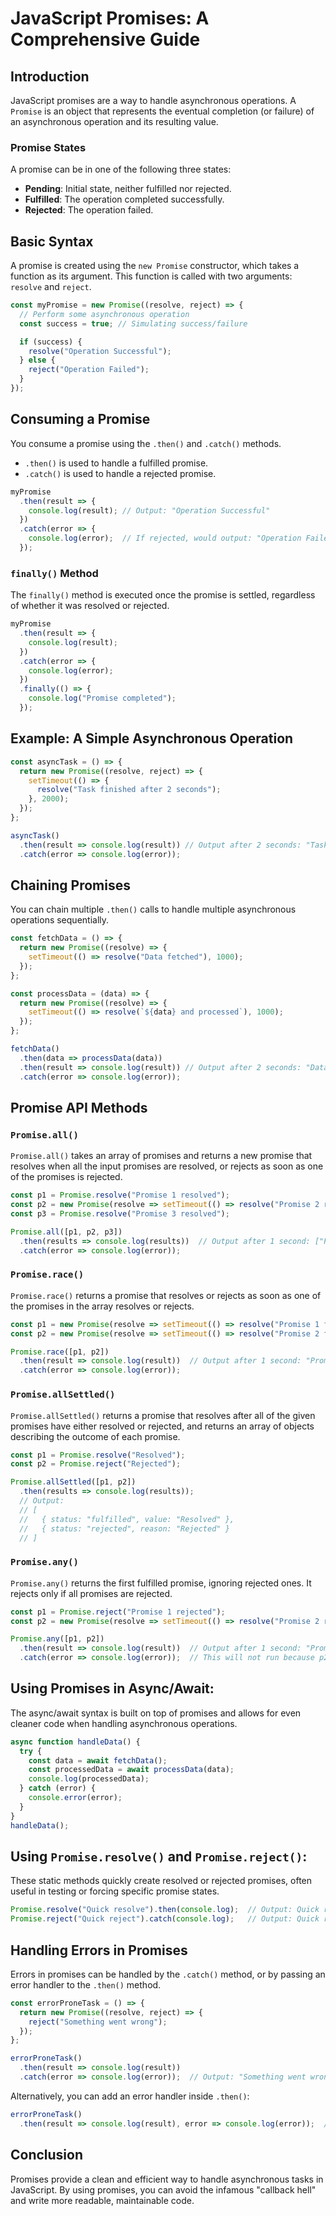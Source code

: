 # JavaScript Promises: A Comprehensive Guide

## Introduction
JavaScript promises are a way to handle asynchronous operations. A `Promise` is an object that represents the eventual completion (or failure) of an asynchronous operation and its resulting value.

### Promise States
A promise can be in one of the following three states:
- **Pending**: Initial state, neither fulfilled nor rejected.
- **Fulfilled**: The operation completed successfully.
- **Rejected**: The operation failed.

## Basic Syntax

A promise is created using the `new Promise` constructor, which takes a function as its argument. This function is called with two arguments: `resolve` and `reject`.

```javascript
const myPromise = new Promise((resolve, reject) => {
  // Perform some asynchronous operation
  const success = true; // Simulating success/failure

  if (success) {
    resolve("Operation Successful");
  } else {
    reject("Operation Failed");
  }
});
```

## Consuming a Promise

You consume a promise using the `.then()` and `.catch()` methods.

- `.then()` is used to handle a fulfilled promise.
- `.catch()` is used to handle a rejected promise.

```javascript
myPromise
  .then(result => {
    console.log(result); // Output: "Operation Successful"
  })
  .catch(error => {
    console.log(error);  // If rejected, would output: "Operation Failed"
  });
```

### `finally()` Method

The `finally()` method is executed once the promise is settled, regardless of whether it was resolved or rejected.

```javascript
myPromise
  .then(result => {
    console.log(result);
  })
  .catch(error => {
    console.log(error);
  })
  .finally(() => {
    console.log("Promise completed");
  });
```

## Example: A Simple Asynchronous Operation

```javascript
const asyncTask = () => {
  return new Promise((resolve, reject) => {
    setTimeout(() => {
      resolve("Task finished after 2 seconds");
    }, 2000);
  });
};

asyncTask()
  .then(result => console.log(result)) // Output after 2 seconds: "Task finished after 2 seconds"
  .catch(error => console.log(error));
```

## Chaining Promises

You can chain multiple `.then()` calls to handle multiple asynchronous operations sequentially.

```javascript
const fetchData = () => {
  return new Promise((resolve) => {
    setTimeout(() => resolve("Data fetched"), 1000);
  });
};

const processData = (data) => {
  return new Promise((resolve) => {
    setTimeout(() => resolve(`${data} and processed`), 1000);
  });
};

fetchData()
  .then(data => processData(data))
  .then(result => console.log(result)) // Output after 2 seconds: "Data fetched and processed"
  .catch(error => console.log(error));
```

## Promise API Methods

### `Promise.all()`

`Promise.all()` takes an array of promises and returns a new promise that resolves when all the input promises are resolved, or rejects as soon as one of the promises is rejected.

```javascript
const p1 = Promise.resolve("Promise 1 resolved");
const p2 = new Promise(resolve => setTimeout(() => resolve("Promise 2 resolved"), 1000));
const p3 = Promise.resolve("Promise 3 resolved");

Promise.all([p1, p2, p3])
  .then(results => console.log(results))  // Output after 1 second: ["Promise 1 resolved", "Promise 2 resolved", "Promise 3 resolved"]
  .catch(error => console.log(error));
```

### `Promise.race()`

`Promise.race()` returns a promise that resolves or rejects as soon as one of the promises in the array resolves or rejects.

```javascript
const p1 = new Promise(resolve => setTimeout(() => resolve("Promise 1 finished first"), 1000));
const p2 = new Promise(resolve => setTimeout(() => resolve("Promise 2 finished second"), 2000));

Promise.race([p1, p2])
  .then(result => console.log(result))  // Output after 1 second: "Promise 1 finished first"
  .catch(error => console.log(error));
```

### `Promise.allSettled()`

`Promise.allSettled()` returns a promise that resolves after all of the given promises have either resolved or rejected, and returns an array of objects describing the outcome of each promise.

```javascript
const p1 = Promise.resolve("Resolved");
const p2 = Promise.reject("Rejected");

Promise.allSettled([p1, p2])
  .then(results => console.log(results));
  // Output:
  // [
  //   { status: "fulfilled", value: "Resolved" },
  //   { status: "rejected", reason: "Rejected" }
  // ]
```

### `Promise.any()`

`Promise.any()` returns the first fulfilled promise, ignoring rejected ones. It rejects only if all promises are rejected.

```javascript
const p1 = Promise.reject("Promise 1 rejected");
const p2 = new Promise(resolve => setTimeout(() => resolve("Promise 2 resolved"), 1000));

Promise.any([p1, p2])
  .then(result => console.log(result))  // Output after 1 second: "Promise 2 resolved"
  .catch(error => console.log(error));  // This will not run because p2 resolves.
```

## Using Promises in Async/Await:

The async/await syntax is built on top of promises and allows for even cleaner code when handling asynchronous operations.

```javascript
async function handleData() {
  try {
    const data = await fetchData();
    const processedData = await processData(data);
    console.log(processedData);
  } catch (error) {
    console.error(error);
  }
}
handleData();
```

## Using `Promise.resolve()` and `Promise.reject()`:

These static methods quickly create resolved or rejected promises, often useful in testing or forcing specific promise states.

```javascript
Promise.resolve("Quick resolve").then(console.log);  // Output: Quick resolve
Promise.reject("Quick reject").catch(console.log);   // Output: Quick reject
```

## Handling Errors in Promises

Errors in promises can be handled by the `.catch()` method, or by passing an error handler to the `.then()` method.

```javascript
const errorProneTask = () => {
  return new Promise((resolve, reject) => {
    reject("Something went wrong");
  });
};

errorProneTask()
  .then(result => console.log(result))
  .catch(error => console.log(error));  // Output: "Something went wrong"
```

Alternatively, you can add an error handler inside `.then()`:

```javascript
errorProneTask()
  .then(result => console.log(result), error => console.log(error));  // Output: "Something went wrong"
```

## Conclusion

Promises provide a clean and efficient way to handle asynchronous tasks in JavaScript. By using promises, you can avoid the infamous "callback hell" and write more readable, maintainable code.
